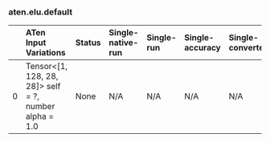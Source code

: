 ### aten.elu.default
|    | ATen Input Variations                                    | Status   | Single-native-run   | Single-run   | Single-accuracy   | Single-converted   |
|---:|:---------------------------------------------------------|:---------|:--------------------|:-------------|:------------------|:-------------------|
|  0 | Tensor<[1, 128, 28, 28]> self = ?,<br>number alpha = 1.0 | None     | N/A                 | N/A          | N/A               | N/A                |

